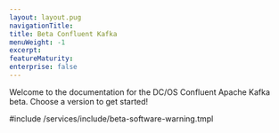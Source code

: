 ```yaml
---
layout: layout.pug
navigationTitle: 
title: Beta Confluent Kafka
menuWeight: -1
excerpt:
featureMaturity:
enterprise: false
---
```


Welcome to the documentation for the DC/OS Confluent Apache Kafka beta. Choose a version to get started!

#include /services/include/beta-software-warning.tmpl
